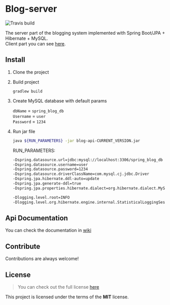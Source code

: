 # Blog-server
![Travis build](https://travis-ci.org/jaguar51/blog-server.svg?branch=develop)

The server part of the blogging system implemented with Spring Boot/JPA + Hibernate + MySQL.   
Client part you can see [here](https://github.com/jaguar51/blog-client).

## Install
1. Clone the project
2. Build project

	`gradlew build`
3. Create MySQL database with default params

    `dbName` = `spring_blog_db`   
    `Username` = `user`   
    `Password` = `1234`
4. Run jar file 

    ```bash
    java ${RUN_PARAMETERS} -jar blog-api-CURRENT_VERSION.jar
    ```
    
    RUN_PARAMETERS:
    ```bash
    -Dspring.datasource.url=jdbc:mysql://localhost:3306/spring_blog_db
    -Dspring.datasource.username=user
    -Dspring.datasource.password=1234
    -Dspring.datasource.driverClassName=com.mysql.cj.jdbc.Driver
    -Dspring.jpa.hibernate.ddl-auto=update
    -Dspring.jpa.generate-ddl=true
    -Dspring.jpa.properties.hibernate.dialect=org.hibernate.dialect.MySQLDialect
    
    -Dlogging.level.root=INFO
    -Dlogging.level.org.hibernate.engine.internal.StatisticalLoggingSessionEventListener=ERROR
    ```
    
## Api Documentation
You can check the documentation in [wiki](https://github.com/jaguar51/Blog-server/wiki)

## Contribute
Contributions are always welcome!

## License
> You can check out the full license [here](LICENSE)

This project is licensed under the terms of the **MIT** license.
